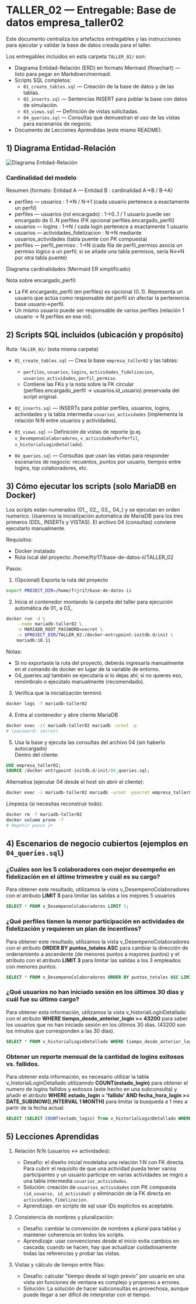 
# TALLER_02 — Entregable: Base de datos empresa_taller02

Este documento centraliza los artefactos entregables y las instrucciones para ejecutar y validar la base de datos creada para el taller.

Los entregables incluidos en esta carpeta `TALLER_02/` son:

- Diagrama Entidad-Relación (ERD) en formato Mermaid (flowchart) — listo para pegar en Markdown/mermaid.
- Scripts SQL completos:
  - `01_create_tables.sql` — Creación de la base de datos y de las tablas.
  - `02_inserts.sql` — Sentencias INSERT para poblar la base con datos de simulación.
  - `03_views.sql` — Definición de vistas solicitadas.
  - `04_queries.sql` — Consultas que demuestran el uso de las vistas para escenarios de negocio.
- Documento de Lecciones Aprendidas (este mismo README).

## 1) Diagrama Entidad-Relación


![Diagrama Entidad-Relación](assets/diagrama1.png)

### Cardinalidad del modelo

Resumen (formato: Entidad A — Entidad B : cardinalidad A→B / B→A)

- perfiles — usuarios : 1→N / N→1 (cada usuario pertenece a exactamente un perfil)
- perfiles — usuarios (rol encargado) : 1→0..1 / 1 usuario puede ser encargado de 0..N perfiles (FK opcional perfiles.encargado_perfil)
- usuarios — logins : 1→N / cada login pertenece a exactamente 1 usuario
- usuarios — actividades_fidelizacion : N→N mediante usuarios_actividades (tabla puente con PK compuesta)
- perfiles — perfil_permiso : 1→N (cada fila de perfil_permiso asocia un permiso lógico a un perfil; si se añade una tabla permisos, sería N↔N por otra tabla puente)

Diagrama cardinalidades (Mermaid ER simplificado)

Nota sobre encargado_perfil:
- La FK encargardo_perfil (en perfiles) es opcional (0..1). Representa un usuario que actúa como responsable del perfil sin afectar la pertenencia base usuario→perfil.
- Un mismo usuario puede ser responsable de varios perfiles (relación 1 usuario → N perfiles en ese rol).


## 2) Scripts SQL incluidos (ubicación y propósito)

Ruta: `TALLER_02/` (esta misma carpeta)

- `01_create_tables.sql` — Crea la base `empresa_taller02` y las tablas:
  - `perfiles`, `usuarios`, `logins`, `actividades_fidelizacion`, `usuarios_actividades`, `perfil_permiso`.
  - Contiene las FKs y la nota sobre la FK circular (perfiles.encargado_perfil -> usuarios.id_usuario) preservada del script original.

- `02_inserts.sql` — INSERTs para poblar perfiles, usuarios, logins, actividades y la tabla intermedia `usuarios_actividades` (implementa la relación N:N entre usuarios y actividades).

- `03_views.sql` — Definición de vistas de reporte (p.ej. `v_DesempenoColaboradores`, `v_actividadesPorPerfil`, `v_historialLoginDetallado`).

- `04_queries.sql` — Consultas que usan las vistas para responder escenarios de negocio: recuentos, puntos por usuario, tiempos entre logins, top colaboradores, etc.

## 3) Cómo ejecutar los scripts (solo MariaDB en Docker)

Los scripts están numerados (01_, 02_, 03_, 04_) y se ejecutan en orden numerico. Usaremos la inicialización automática de MariaDB para los tres primeros (DDL, INSERTs y VISTAS). El archivo 04 (consultas) conviene ejecutarlo manualmente.

Requisitos:
- Docker instalado
- Ruta local del proyecto: /home/frjr17/base-de-datos-ii/TALLER_02

Pasos:

1. (Opcional) Exporta la ruta del proyecto  
```bash
export PROJECT_DIR=/home/frjr17/base-de-datos-ii
```

2. Inicia el contenedor montando la carpeta del taller para ejecución automática de 01_ a 03_  
```bash
docker run -d \
    --name mariadb-taller02 \
    -e MARIADB_ROOT_PASSWORD=secret \
    -v $PROJECT_DIR/TALLER_02:/docker-entrypoint-initdb.d/init \
    mariadb:10.11
```
Notas:
- Si no exportaste la ruta del proyecto, deberás ingresarla manualmente en el comando de docker en lugar de la variable de entorno.
- 04_queries.sql también se ejecutaría si lo dejas ahí; si no quieres eso, renómbralo o ejecútalo manualmente (recomendado).

3. Verifica que la inicialización terminó  
```bash
docker logs -f mariadb-taller02
```

4. Entra al contenedor y abre cliente MariaDB  
```bash
docker exec -it mariadb-taller02 mariadb -uroot -p
# (password: secret)
```

5. Usa la base y ejecuta las consultas del archivo 04 (sin haberlo autocargado)  
Dentro del cliente:
```sql
USE empresa_taller02;
SOURCE /docker-entrypoint-initdb.d/init/04_queries.sql;
```

Alternativa (ejecutar 04 desde el host sin abrir el cliente):
```bash
docker exec -i mariadb-taller02 mariadb -uroot -psecret empresa_taller02 < $PROJECT_DIR/TALLER_02/04_queries.sql
```

Limpieza (si necesitas reconstruir todo):
```bash
docker rm -f mariadb-taller02
docker volume prune -f  
# Repetir pasos 2+
```

## 4) Escenarios de negocio cubiertos (ejemplos en `04_queries.sql`)
### ¿Cuáles son los 5 colaboradores con mejor desempeño en fidelización en  el último trimestre y cuál es su cargo? 
Para obtener este resultado, utilizamos la vista v_DesempenoColaboradores con el atributo **LIMIT 5** para limitar las salidas a los mejores 5 usuarios
```sql
SELECT * FROM v_DesempenoColaboradores LIMIT 5;
```

### ¿Qué perfiles tienen la menor participación en actividades de fidelización y requieren un plan de incentivos? 
Para obtener este resultado, utilizamos la vista v_DesempenoColaboradores con el atributo **ORDER BY puntos_totales ASC** para cambiar la dirección de ordenamiento a ascendente (de menores puntos a mayores puntos) y el atributo con el atributo **LIMIT 3** para limitar las salidas a los 3 empleados con menores puntos.
 ```sql
 SELECT * FROM v_DesempenoColaboradores ORDER BY puntos_totales ASC LIMIT 3;
 ```
### ¿Qué usuarios no han iniciado sesión en los últimos 30 días y cuál fue su último cargo? 
Para obtener esta información, utilizamos la vista v_historialLoginDetallado con el atributo **WHERE tiempo_desde_anterior_login >= 43200** para saber los usuarios que no han iniciado sesión en los últimos 30 días. (43200 son los minutos que corresponden a las 30 días).

```sql
SELECT * FROM v_historialLoginDetallado WHERE tiempo_desde_anterior_login >= 43200;
```

### Obtener un reporte mensual de la cantidad de logins exitosos vs. fallidos. 
Para obtener esta información, es necesario utilizar la tabla v_historialLoginDetallado utilizanndo **COUNT(estado_login)** para obtener el numero de logins fallidos y exitosos (este hecho en una subconsulta) y añadir el atributo **WHERE  estado_login = 'fallido' AND fecha_hora_login >= DATE_SUB(NOW(),INTERVAL 1 MONTH)** para limitar la busqueda a 1 mes a partir de la fecha actual.

```sql
SELECT (SELECT COUNT(estado_login) from v_historialLoginDetallado WHERE estado_login = 'exitoso') AS login_exitoso, COUNT(estado_login) FROM v_historialLoginDetallado WHERE  estado_login = 'fallido' AND fecha_hora_login >= DATE_SUB(NOW(),INTERVAL 1 MONTH);
```

## 5) Lecciones Aprendidas

1. Relación N:N (usuarios ↔ actividades):
	- Desafío: el diseño inicial modelaba una relación 1:N con FK directa. Para cubrir el requisito de que una actividad pueda tener varios participantes y un usuario participe en varias actividades se migró a una tabla intermedia `usuarios_actividades`.
	- Solución: creación de `usuarios_actividades` con PK compuesta `(id_usuario, id_actividad)` y eliminación de la FK directa en `actividades_fidelizacion`.
	- Aprendizaje: en scripts de sql usar IDs explícitos es aceptable.

2. Consistencia de nombres y pluralización:
	- Desafío: cambiar la convención de nombres a plural para tablas y mantener coherencia en todos los scripts.
	- Aprendizaje: usar convenciones desde el inicio evita cambios en cascada; cuando se hacen, hay que actualizar cuidadosamente todas las referencias y probar las vistas.

3. Vistas y cálculo de tiempo entre filas:
	- Desafío: calcular "tiempo desde el login previo" por usuario en una vista sin funciones de ventana es complejo y propenso a errores.
	- Solución: La solución de hacer subconsultas es provechosa, aunque puede llegar a ser dificil de interpretar con el tiempo.
